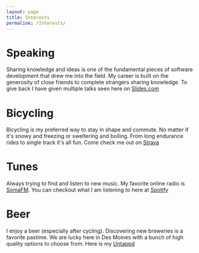 ```yaml
---
layout: page
title: Interests
permalink: /Interests/
---
```


# Speaking
Sharing knowledge and ideas is one of the fundamental pieces of software development that drew me into the field. My career is built on the generosity of close friends to complete strangers sharing knowledge. To give back I have given multiple talks seen here on [Slides.com](https://slides.com/boots)

# Bicycling
Bicycling is my preferred way to stay in shape and commute. No matter if it's snowy and freezing or sweltering and boiling. From long endurance rides to single track it's all fun. Come check me out on [Strava](https://www.strava.com/athletes/62126167)

# Tunes
Always trying to find and listen to new music. My favorite online radio is [SomaFM](https://somafm.com/). You can checkout what I am listening to here at [Spotify](https://open.spotify.com/user/teul8rysv075nzkcevk3nlh3y?si=BNfuB4lESHW172QZvAFeZA)

# Beer
I enjoy a beer (especially after cycling). Discovering new breweries is a favorite pastime. We are lucky here in Des Moines with a bunch of high quality options to choose from. Here is my [Untappd](https://untappd.com/user/andrew-schutt)
